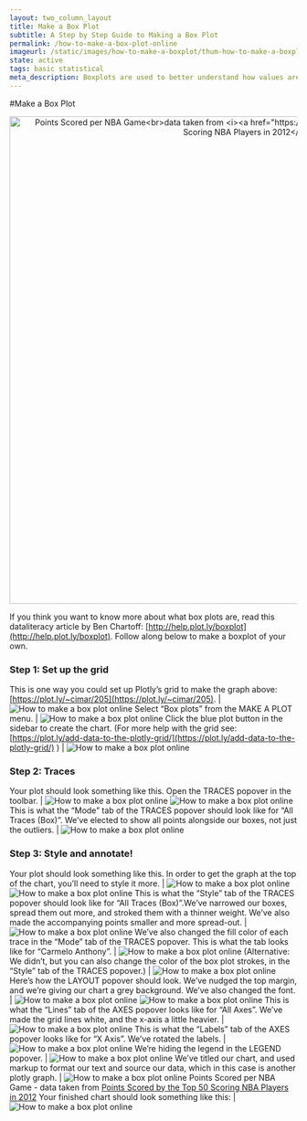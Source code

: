 ```yaml
---
layout: two_column_layout
title: Make a Box Plot
subtitle: A Step by Step Guide to Making a Box Plot
permalink: /how-to-make-a-box-plot-online
imageurl: /static/images/how-to-make-a-boxplot/thum-how-to-make-a-boxplot.png
state: active
tags: basic statistical
meta_description: Boxplots are used to better understand how values are spaced out in different sets of data. Follow this step-by-step tutorial to make a boxplot for free and online with Plotly.
---
```


#Make a Box Plot

<div>
    <a href="https://plot.ly/~Nicole_G/22/" target="_blank" title="Points Scored per NBA Game&lt;br&gt;data taken from &lt;i&gt;&lt;a href=&quot;https://plot.ly/jackp/969&quot;&gt;Points Scored by the Top 50 Scoring NBA Players in 2012&lt;/a&gt;&lt;/i&gt;" style="display: block; text-align: center;"><img src="https://plot.ly/~Nicole_G/22.png" alt="Points Scored per NBA Game&lt;br&gt;data taken from &lt;i&gt;&lt;a href=&quot;https://plot.ly/jackp/969&quot;&gt;Points Scored by the Top 50 Scoring NBA Players in 2012&lt;/a&gt;&lt;/i&gt;" style="max-width: 100%;width: 854px;"  width="854" onerror="this.onerror=null;this.src='https://plot.ly/404.png';" /></a>
    <script data-plotly="Nicole_G:22" src="https://plot.ly/embed.js" async></script>
</div>


If you think you want to know more about what box plots are, read this dataliteracy article by Ben Chartoff: [http://help.plot.ly/boxplot](http://help.plot.ly/boxplot). Follow along below to make a boxplot of your own.

### Step 1: Set up the grid

This is one way you could set up Plotly’s grid to make the graph above: [https://plot.ly/~cimar/205](https://plot.ly/~cimar/205). | ![How to make a box plot online](/static/images/how-to-make-a-boxplot/image03.png)
Select “Box plots” from the MAKE A PLOT menu. | ![How to make a box plot online](/static/images/how-to-make-a-boxplot/image18.png)
Click the blue plot button in the sidebar to create the chart.  (For more help with the grid see: [https://plot.ly/add-data-to-the-plotly-grid/](https://plot.ly/add-data-to-the-plotly-grid/) ) | ![How to make a box plot online](/static/images/how-to-make-a-boxplot/image09.png)

### Step 2: Traces

Your plot should look something like this.  Open the TRACES popover in the toolbar. | ![How to make a box plot online](/static/images/how-to-make-a-boxplot/image12.png) ![How to make a box plot online](/static/images/how-to-make-a-boxplot/image13.png)
This is what the “Mode” tab of the TRACES popover should look like for “All Traces (Box)”. We’ve elected to show all points alongside our boxes, not just the outliers. | ![How to make a box plot online](/static/images/how-to-make-a-boxplot/image02.png)

### Step 3: Style and annotate!

Your plot should look something like this. In order to get the graph at the top of the chart, you’ll need to style it more. | ![How to make a box plot online](/static/images/how-to-make-a-boxplot/image05.png) ![How to make a box plot online](/static/images/how-to-make-a-boxplot/image13.png)
This is what the “Style” tab of the TRACES popover should look like for “All Traces (Box)”.We’ve narrowed our boxes, spread them out more, and stroked them with a thinner weight. We’ve also made the accompanying points smaller and more spread-out. | ![How to make a box plot online](/static/images/how-to-make-a-boxplot/image10.png)
We’ve also changed the fill color of each trace in the “Mode” tab of the TRACES popover. This is what the tab looks like for “Carmelo Anthony”. | ![How to make a box plot online](/static/images/how-to-make-a-boxplot/image16.png)
(Alternative: We didn’t, but you can also change the color of the box plot strokes, in the “Style” tab of the TRACES popover.) | ![How to make a box plot online](/static/images/how-to-make-a-boxplot/image19.png)
Here’s how the LAYOUT popover should look. We’ve nudged the top margin, and we’re giving our chart a grey background. We’ve also changed the font. | ![How to make a box plot online](/static/images/how-to-make-a-boxplot/image04.png) ![How to make a box plot online](/static/images/how-to-make-a-boxplot/image06.png)
This is what the “Lines” tab of the AXES popover looks like for “All Axes”. We’ve made the grid lines white, and the x-axis a little heavier. | ![How to make a box plot online](/static/images/how-to-make-a-boxplot/image14.png)
This is what the “Labels” tab of the AXES popover looks like for “X Axis”. We’ve rotated the labels. | ![How to make a box plot online](/static/images/how-to-make-a-boxplot/image00.png)
We’re hiding the legend in the LEGEND popover. | ![How to make a box plot online](/static/images/how-to-make-a-boxplot/image08.png)
We’ve titled our chart, and used markup to format our text and source our data, which in this case is another plotly graph. | ![How to make a box plot online](/static/images/how-to-make-a-boxplot/image07.png) Points Scored per NBA Game - data taken from [Points Scored by the Top 50 Scoring NBA Players in 2012](https://plot.ly/jackp/969)
Your finished chart should look something like this: | ![How to make a box plot online](/static/images/how-to-make-a-boxplot/image17.png)

